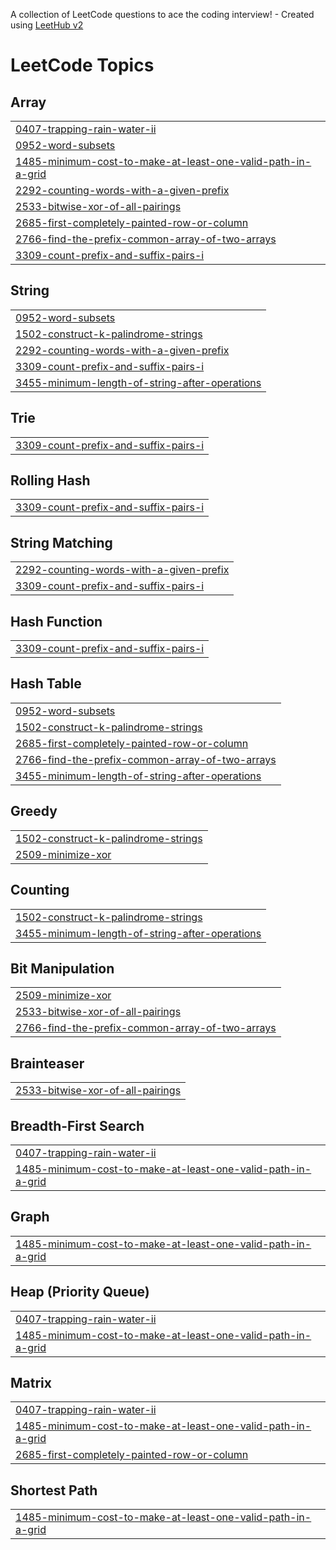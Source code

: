 A collection of LeetCode questions to ace the coding interview! - Created using [LeetHub v2](https://github.com/arunbhardwaj/LeetHub-2.0)
<!---LeetCode Topics Start-->
# LeetCode Topics
## Array
|  |
| ------- |
| [0407-trapping-rain-water-ii](https://github.com/fayza558/LeetCode_Daily_Challenge/tree/master/0407-trapping-rain-water-ii) |
| [0952-word-subsets](https://github.com/fayza558/LeetCode_Daily_Challenge/tree/master/0952-word-subsets) |
| [1485-minimum-cost-to-make-at-least-one-valid-path-in-a-grid](https://github.com/fayza558/LeetCode_Daily_Challenge/tree/master/1485-minimum-cost-to-make-at-least-one-valid-path-in-a-grid) |
| [2292-counting-words-with-a-given-prefix](https://github.com/fayza558/LeetCode_Daily_Challenge/tree/master/2292-counting-words-with-a-given-prefix) |
| [2533-bitwise-xor-of-all-pairings](https://github.com/fayza558/LeetCode_Daily_Challenge/tree/master/2533-bitwise-xor-of-all-pairings) |
| [2685-first-completely-painted-row-or-column](https://github.com/fayza558/LeetCode_Daily_Challenge/tree/master/2685-first-completely-painted-row-or-column) |
| [2766-find-the-prefix-common-array-of-two-arrays](https://github.com/fayza558/LeetCode_Daily_Challenge/tree/master/2766-find-the-prefix-common-array-of-two-arrays) |
| [3309-count-prefix-and-suffix-pairs-i](https://github.com/fayza558/LeetCode_Daily_Challenge/tree/master/3309-count-prefix-and-suffix-pairs-i) |
## String
|  |
| ------- |
| [0952-word-subsets](https://github.com/fayza558/LeetCode_Daily_Challenge/tree/master/0952-word-subsets) |
| [1502-construct-k-palindrome-strings](https://github.com/fayza558/LeetCode_Daily_Challenge/tree/master/1502-construct-k-palindrome-strings) |
| [2292-counting-words-with-a-given-prefix](https://github.com/fayza558/LeetCode_Daily_Challenge/tree/master/2292-counting-words-with-a-given-prefix) |
| [3309-count-prefix-and-suffix-pairs-i](https://github.com/fayza558/LeetCode_Daily_Challenge/tree/master/3309-count-prefix-and-suffix-pairs-i) |
| [3455-minimum-length-of-string-after-operations](https://github.com/fayza558/LeetCode_Daily_Challenge/tree/master/3455-minimum-length-of-string-after-operations) |
## Trie
|  |
| ------- |
| [3309-count-prefix-and-suffix-pairs-i](https://github.com/fayza558/LeetCode_Daily_Challenge/tree/master/3309-count-prefix-and-suffix-pairs-i) |
## Rolling Hash
|  |
| ------- |
| [3309-count-prefix-and-suffix-pairs-i](https://github.com/fayza558/LeetCode_Daily_Challenge/tree/master/3309-count-prefix-and-suffix-pairs-i) |
## String Matching
|  |
| ------- |
| [2292-counting-words-with-a-given-prefix](https://github.com/fayza558/LeetCode_Daily_Challenge/tree/master/2292-counting-words-with-a-given-prefix) |
| [3309-count-prefix-and-suffix-pairs-i](https://github.com/fayza558/LeetCode_Daily_Challenge/tree/master/3309-count-prefix-and-suffix-pairs-i) |
## Hash Function
|  |
| ------- |
| [3309-count-prefix-and-suffix-pairs-i](https://github.com/fayza558/LeetCode_Daily_Challenge/tree/master/3309-count-prefix-and-suffix-pairs-i) |
## Hash Table
|  |
| ------- |
| [0952-word-subsets](https://github.com/fayza558/LeetCode_Daily_Challenge/tree/master/0952-word-subsets) |
| [1502-construct-k-palindrome-strings](https://github.com/fayza558/LeetCode_Daily_Challenge/tree/master/1502-construct-k-palindrome-strings) |
| [2685-first-completely-painted-row-or-column](https://github.com/fayza558/LeetCode_Daily_Challenge/tree/master/2685-first-completely-painted-row-or-column) |
| [2766-find-the-prefix-common-array-of-two-arrays](https://github.com/fayza558/LeetCode_Daily_Challenge/tree/master/2766-find-the-prefix-common-array-of-two-arrays) |
| [3455-minimum-length-of-string-after-operations](https://github.com/fayza558/LeetCode_Daily_Challenge/tree/master/3455-minimum-length-of-string-after-operations) |
## Greedy
|  |
| ------- |
| [1502-construct-k-palindrome-strings](https://github.com/fayza558/LeetCode_Daily_Challenge/tree/master/1502-construct-k-palindrome-strings) |
| [2509-minimize-xor](https://github.com/fayza558/LeetCode_Daily_Challenge/tree/master/2509-minimize-xor) |
## Counting
|  |
| ------- |
| [1502-construct-k-palindrome-strings](https://github.com/fayza558/LeetCode_Daily_Challenge/tree/master/1502-construct-k-palindrome-strings) |
| [3455-minimum-length-of-string-after-operations](https://github.com/fayza558/LeetCode_Daily_Challenge/tree/master/3455-minimum-length-of-string-after-operations) |
## Bit Manipulation
|  |
| ------- |
| [2509-minimize-xor](https://github.com/fayza558/LeetCode_Daily_Challenge/tree/master/2509-minimize-xor) |
| [2533-bitwise-xor-of-all-pairings](https://github.com/fayza558/LeetCode_Daily_Challenge/tree/master/2533-bitwise-xor-of-all-pairings) |
| [2766-find-the-prefix-common-array-of-two-arrays](https://github.com/fayza558/LeetCode_Daily_Challenge/tree/master/2766-find-the-prefix-common-array-of-two-arrays) |
## Brainteaser
|  |
| ------- |
| [2533-bitwise-xor-of-all-pairings](https://github.com/fayza558/LeetCode_Daily_Challenge/tree/master/2533-bitwise-xor-of-all-pairings) |
## Breadth-First Search
|  |
| ------- |
| [0407-trapping-rain-water-ii](https://github.com/fayza558/LeetCode_Daily_Challenge/tree/master/0407-trapping-rain-water-ii) |
| [1485-minimum-cost-to-make-at-least-one-valid-path-in-a-grid](https://github.com/fayza558/LeetCode_Daily_Challenge/tree/master/1485-minimum-cost-to-make-at-least-one-valid-path-in-a-grid) |
## Graph
|  |
| ------- |
| [1485-minimum-cost-to-make-at-least-one-valid-path-in-a-grid](https://github.com/fayza558/LeetCode_Daily_Challenge/tree/master/1485-minimum-cost-to-make-at-least-one-valid-path-in-a-grid) |
## Heap (Priority Queue)
|  |
| ------- |
| [0407-trapping-rain-water-ii](https://github.com/fayza558/LeetCode_Daily_Challenge/tree/master/0407-trapping-rain-water-ii) |
| [1485-minimum-cost-to-make-at-least-one-valid-path-in-a-grid](https://github.com/fayza558/LeetCode_Daily_Challenge/tree/master/1485-minimum-cost-to-make-at-least-one-valid-path-in-a-grid) |
## Matrix
|  |
| ------- |
| [0407-trapping-rain-water-ii](https://github.com/fayza558/LeetCode_Daily_Challenge/tree/master/0407-trapping-rain-water-ii) |
| [1485-minimum-cost-to-make-at-least-one-valid-path-in-a-grid](https://github.com/fayza558/LeetCode_Daily_Challenge/tree/master/1485-minimum-cost-to-make-at-least-one-valid-path-in-a-grid) |
| [2685-first-completely-painted-row-or-column](https://github.com/fayza558/LeetCode_Daily_Challenge/tree/master/2685-first-completely-painted-row-or-column) |
## Shortest Path
|  |
| ------- |
| [1485-minimum-cost-to-make-at-least-one-valid-path-in-a-grid](https://github.com/fayza558/LeetCode_Daily_Challenge/tree/master/1485-minimum-cost-to-make-at-least-one-valid-path-in-a-grid) |
<!---LeetCode Topics End-->